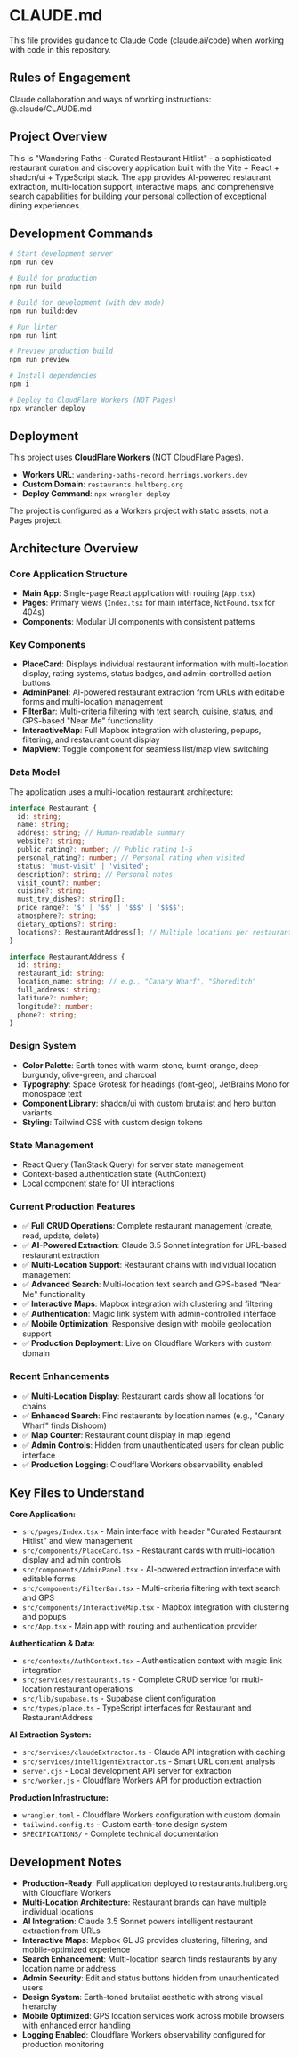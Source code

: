 # CLAUDE.md

This file provides guidance to Claude Code (claude.ai/code) when working with code in this repository.

## Rules of Engagement

Claude collaboration and ways of working instructions: @.claude/CLAUDE.md

## Project Overview

This is "Wandering Paths - Curated Restaurant Hitlist" - a sophisticated restaurant curation and discovery application built with the Vite + React + shadcn/ui + TypeScript stack. The app provides AI-powered restaurant extraction, multi-location support, interactive maps, and comprehensive search capabilities for building your personal collection of exceptional dining experiences.

## Development Commands

```bash
# Start development server
npm run dev

# Build for production
npm run build

# Build for development (with dev mode)
npm run build:dev

# Run linter
npm run lint

# Preview production build
npm run preview

# Install dependencies
npm i

# Deploy to CloudFlare Workers (NOT Pages)
npx wrangler deploy
```

## Deployment

This project uses **CloudFlare Workers** (NOT CloudFlare Pages). 

- **Workers URL**: `wandering-paths-record.herrings.workers.dev`
- **Custom Domain**: `restaurants.hultberg.org`
- **Deploy Command**: `npx wrangler deploy`

The project is configured as a Workers project with static assets, not a Pages project.

## Architecture Overview

### Core Application Structure
- **Main App**: Single-page React application with routing (`App.tsx`)
- **Pages**: Primary views (`Index.tsx` for main interface, `NotFound.tsx` for 404s)
- **Components**: Modular UI components with consistent patterns

### Key Components
- **PlaceCard**: Displays individual restaurant information with multi-location display, rating systems, status badges, and admin-controlled action buttons
- **AdminPanel**: AI-powered restaurant extraction from URLs with editable forms and multi-location management
- **FilterBar**: Multi-criteria filtering with text search, cuisine, status, and GPS-based "Near Me" functionality
- **InteractiveMap**: Full Mapbox integration with clustering, popups, filtering, and restaurant count display
- **MapView**: Toggle component for seamless list/map view switching

### Data Model
The application uses a multi-location restaurant architecture:

```typescript
interface Restaurant {
  id: string;
  name: string;
  address: string; // Human-readable summary
  website?: string;
  public_rating?: number; // Public rating 1-5
  personal_rating?: number; // Personal rating when visited
  status: 'must-visit' | 'visited';
  description?: string; // Personal notes
  visit_count?: number;
  cuisine?: string;
  must_try_dishes?: string[];
  price_range?: '$' | '$$' | '$$$' | '$$$$';
  atmosphere?: string;
  dietary_options?: string;
  locations?: RestaurantAddress[]; // Multiple locations per restaurant
}

interface RestaurantAddress {
  id: string;
  restaurant_id: string;
  location_name: string; // e.g., "Canary Wharf", "Shoreditch"
  full_address: string;
  latitude?: number;
  longitude?: number;
  phone?: string;
}
```

### Design System
- **Color Palette**: Earth tones with warm-stone, burnt-orange, deep-burgundy, olive-green, and charcoal
- **Typography**: Space Grotesk for headings (font-geo), JetBrains Mono for monospace text
- **Component Library**: shadcn/ui with custom brutalist and hero button variants
- **Styling**: Tailwind CSS with custom design tokens

### State Management
- React Query (TanStack Query) for server state management
- Context-based authentication state (AuthContext)
- Local component state for UI interactions

### Current Production Features
- ✅ **Full CRUD Operations**: Complete restaurant management (create, read, update, delete)
- ✅ **AI-Powered Extraction**: Claude 3.5 Sonnet integration for URL-based restaurant extraction
- ✅ **Multi-Location Support**: Restaurant chains with individual location management
- ✅ **Advanced Search**: Multi-location text search and GPS-based "Near Me" functionality
- ✅ **Interactive Maps**: Mapbox integration with clustering and filtering
- ✅ **Authentication**: Magic link system with admin-controlled interface
- ✅ **Mobile Optimization**: Responsive design with mobile geolocation support
- ✅ **Production Deployment**: Live on Cloudflare Workers with custom domain

### Recent Enhancements
- ✅ **Multi-Location Display**: Restaurant cards show all locations for chains
- ✅ **Enhanced Search**: Find restaurants by location names (e.g., "Canary Wharf" finds Dishoom)
- ✅ **Map Counter**: Restaurant count display in map legend
- ✅ **Admin Controls**: Hidden from unauthenticated users for clean public interface
- ✅ **Production Logging**: Cloudflare Workers observability enabled

## Key Files to Understand

**Core Application:**
- `src/pages/Index.tsx` - Main interface with header "Curated Restaurant Hitlist" and view management
- `src/components/PlaceCard.tsx` - Restaurant cards with multi-location display and admin controls
- `src/components/AdminPanel.tsx` - AI-powered extraction interface with editable forms
- `src/components/FilterBar.tsx` - Multi-criteria filtering with text search and GPS
- `src/components/InteractiveMap.tsx` - Mapbox integration with clustering and popups
- `src/App.tsx` - Main app with routing and authentication provider

**Authentication & Data:**
- `src/contexts/AuthContext.tsx` - Authentication context with magic link integration
- `src/services/restaurants.ts` - Complete CRUD service for multi-location restaurant operations
- `src/lib/supabase.ts` - Supabase client configuration
- `src/types/place.ts` - TypeScript interfaces for Restaurant and RestaurantAddress

**AI Extraction System:**
- `src/services/claudeExtractor.ts` - Claude API integration with caching
- `src/services/intelligentExtractor.ts` - Smart URL content analysis
- `server.cjs` - Local development API server for extraction
- `src/worker.js` - Cloudflare Workers API for production extraction

**Production Infrastructure:**
- `wrangler.toml` - Cloudflare Workers configuration with custom domain
- `tailwind.config.ts` - Custom earth-tone design system
- `SPECIFICATIONS/` - Complete technical documentation

## Development Notes

- **Production-Ready**: Full application deployed to restaurants.hultberg.org with Cloudflare Workers
- **Multi-Location Architecture**: Restaurant brands can have multiple individual locations
- **AI Integration**: Claude 3.5 Sonnet powers intelligent restaurant extraction from URLs
- **Interactive Maps**: Mapbox GL JS provides clustering, filtering, and mobile-optimized experience
- **Search Enhancement**: Multi-location search finds restaurants by any location name or address
- **Admin Security**: Edit and status buttons hidden from unauthenticated users
- **Design System**: Earth-toned brutalist aesthetic with strong visual hierarchy
- **Mobile Optimized**: GPS location services work across mobile browsers with enhanced error handling
- **Logging Enabled**: Cloudflare Workers observability configured for production monitoring
